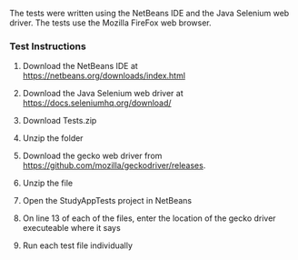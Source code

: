 The tests were written using the NetBeans IDE and the Java Selenium web driver. The tests use the Mozilla FireFox web browser.

### Test Instructions ###

1. Download the NetBeans IDE at https://netbeans.org/downloads/index.html

2. Download the Java Selenium web driver at https://docs.seleniumhq.org/download/

3. Download Tests.zip

4. Unzip the folder

5. Download the gecko web driver from https://github.com/mozilla/geckodriver/releases.

6. Unzip the file

7. Open the StudyAppTests project in NetBeans

8. On line 13 of each of the files, enter the location of the gecko driver executeable where it says
   <enter the location of geckodriver.exe here>

9. Run each test file individually
